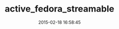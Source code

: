 ---
layout: post
title:  "active_fedora_streamable"
repo:   "cul/active_fedora_streamable"
date:   2015-02-18 16:58:45
gemurl: https://github.com/cul/active_fedora_streamable
---